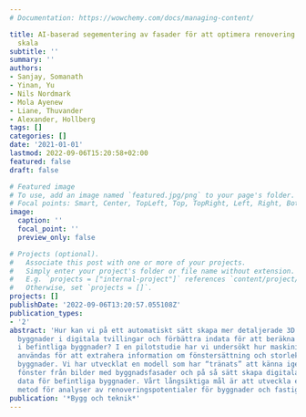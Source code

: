 ```yaml
---
# Documentation: https://wowchemy.com/docs/managing-content/

title: AI-baserad segementering av fasader för att optimera renovering i en större
  skala
subtitle: ''
summary: ''
authors:
- Sanjay, Somanath
- Yinan, Yu
- Nils Nordmark
- Mola Ayenew
- Liane, Thuvander
- Alexander, Hollberg
tags: []
categories: []
date: '2021-01-01'
lastmod: 2022-09-06T15:20:58+02:00
featured: false
draft: false

# Featured image
# To use, add an image named `featured.jpg/png` to your page's folder.
# Focal points: Smart, Center, TopLeft, Top, TopRight, Left, Right, BottomLeft, Bottom, BottomRight.
image:
  caption: ''
  focal_point: ''
  preview_only: false

# Projects (optional).
#   Associate this post with one or more of your projects.
#   Simply enter your project's folder or file name without extension.
#   E.g. `projects = ["internal-project"]` references `content/project/deep-learning/index.md`.
#   Otherwise, set `projects = []`.
projects: []
publishDate: '2022-09-06T13:20:57.055108Z'
publication_types:
- '2'
abstract: 'Hur kan vi på ett automatiskt sätt skapa mer detaljerade 3D modeller av
  byggnader i digitala tvillingar och förbättra indata för att beräkna energibesparingspotentialer
  i befintliga byggnader? I en pilotstudie har vi undersökt hur maskininlärning kan
  användas för att extrahera information om fönstersättning och storlek i befintliga
  byggnader. Vi har utvecklat en modell som har “tränats” att känna igen och segmenterar
  fönster från bilder med byggnadsfasader och på så sätt skapa digitala och mer detaljerade
  data för befintliga byggnader. Vårt långsiktiga mål är att utveckla en helautomatisk
  metod för analyser av renoveringspotentialer för byggnader och fastighetsportföljer.  '
publication: '*Bygg och teknik*'
---
```

